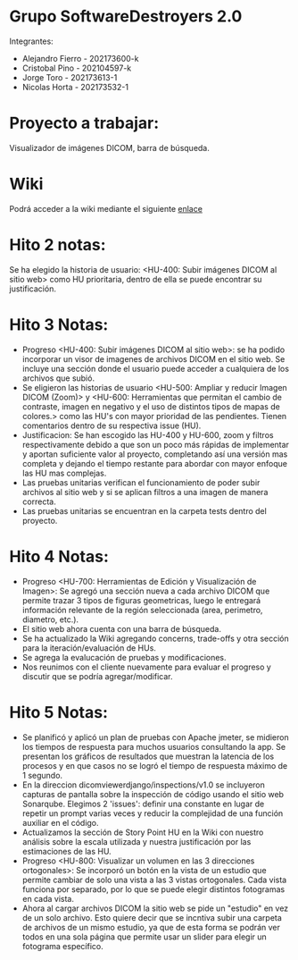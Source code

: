 # Grupo SoftwareDestroyers 2.0

Integrantes:  
* Alejandro Fierro - 202173600-k  
* Cristobal Pino - 202104597-k  
* Jorge Toro - 202173613-1  
* Nicolas Horta - 202173532-1  

# Proyecto a trabajar:
Visualizador de imágenes DICOM, barra de búsqueda.

# Wiki
Podrá acceder a la wiki mediante el siguiente [enlace](https://github.com/AlejandroMG/GRP-SoftwateDestroyers-2024-PROYINF/wiki)

# Hito 2 notas:
Se ha elegido la historia de usuario:
<HU-400: Subir imágenes DICOM al sitio web> como HU prioritaria, dentro de ella se puede encontrar su justificación.  

# Hito 3 Notas:
* Progreso <HU-400: Subir imágenes DICOM al sitio web>: se ha podido incorporar un visor de imagenes de archivos DICOM en el sitio web. Se incluye una sección donde el usuario puede acceder a cualquiera de los archivos que subió.
* Se eligieron las historias de usuario <HU-500: Ampliar y reducir Imagen DICOM (Zoom)> y <HU-600: Herramientas que permitan el cambio de contraste, imagen en negativo y el uso de distintos tipos de mapas de colores.> como las HU's con mayor prioridad de las pendientes. Tienen comentarios dentro de su respectiva issue (HU).  
* Justificacion: Se han escogido las HU-400 y HU-600, zoom y filtros respectivamente debido a que son un poco más rápidas de implementar y aportan suficiente valor al proyecto, completando así una versión mas completa y dejando el tiempo restante para abordar con mayor enfoque las HU mas complejas.   
* Las pruebas unitarias verifican el funcionamiento de poder subir archivos al sitio web y si se aplican filtros a una imagen de manera correcta.
* Las pruebas unitarias se encuentran en la carpeta tests dentro del proyecto.

# Hito 4 Notas:  
* Progreso <HU-700: Herramientas de Edición y Visualización de Imagen>: Se agregó una sección nueva a cada archivo DICOM que permite trazar 3 tipos de figuras geometricas, luego le entregará información relevante de la región seleccionada (area, perimetro, diametro, etc.).
* El sitio web ahora cuenta con una barra de búsqueda.
* Se ha actualizado la Wiki agregando concerns, trade-offs y otra sección para la iteración/evaluación de HUs.
* Se agrega la evalucación de pruebas y modificaciones.
* Nos reunimos con el cliente nuevamente para evaluar el progreso y discutir que se podría agregar/modificar.

# Hito 5 Notas:
* Se planificó y aplicó un plan de pruebas con Apache jmeter, se midieron los tiempos de respuesta para muchos usuarios consultando la app. Se presentan los gráficos de resultados que muestran la latencia de los procesos y en que casos no se logró el tiempo de respuesta máximo de 1 segundo.
* En la direccion dicomviewerdjango/inspections/v1.0 se incluyeron capturas de pantalla sobre la inspección de código usando el sitio web Sonarqube. Elegimos 2 'issues': definir una constante en lugar de repetir un prompt varias veces y reducir la complejidad de una función auxiliar en el código.
* Actualizamos la sección de Story Point HU en la Wiki con nuestro análisis sobre la escala utilizada y nuestra justificación por las estimaciones de las HU.
* Progreso <HU-800: Visualizar un volumen en las 3 direcciones ortogonales>: Se incorporó un botón en la vista de un estudio que permite cambiar de  solo una vista a las 3 vistas ortogonales. Cada vista funciona por separado, por lo que se puede elegir distintos fotogramas en cada vista.
* Ahora al cargar archivos DICOM la sitio web se pide un "estudio" en vez de un solo archivo. Esto quiere decir que se incntiva subir una carpeta de archivos de un mismo estudio, ya que de esta forma se podrán ver todos en una sola página que permite usar un slider para elegir un fotograma específico.
